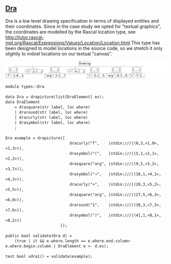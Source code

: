 ## [Dra](https://github.com/grammarware/bx-parsing/blob/master/src/types/Dra.rsc)

Dra is a low level drawing specification in terms of displayed entities and their
coordinates. Since in the case study we opted for "textual graphics", the coordinates
are modelled by the Rascal location type, see
http://tutor.rascal-mpl.org/Rascal/Expressions/Values/Location/Location.html
This type has been designed to model locations in the source code, so we stretch it
only slightly to mdoel locations on our textual "canvas".

![Example](https://github.com/grammarware/bx-parsing/raw/master/img/Dra.png)

```
module types::Dra

data Dra = drapicture(list[DraElement] es);
data DraElement
	= drasquare(str label, loc where)
	| draround(str label, loc where)
	| dracurly(str label, loc where)
	| drasymbol(str label, loc where)
	;

Dra example = drapicture([
							dracurly("f",    |stdin:///|(0,3,<1,0>,<1,3>)),
							drasymbol("(",   |stdin:///|(5,1,<2,1>,<2,2>)),
							drasquare("arg", |stdin:///|(9,5,<3,2>,<3,7>)),
							drasymbol("→",   |stdin:///|(16,1,<4,1>,<4,2>)),
							dracurly("+",    |stdin:///|(20,3,<5,2>,<5,5>)),
							drasquare("arg", |stdin:///|(27,5,<6,3>,<6,8>)),
							draround("1",    |stdin:///|(36,3,<7,3>,<7,6>)),
							drasymbol(")",   |stdin:///|(41,1,<8,1>,<8,2>))
						]);

public bool validate(Dra d) = 
	(true | it && e.where.length == e.where.end.column-e.where.begin.column | DraElement e <- d.es);

test bool vdra1() = validate(example);
```

